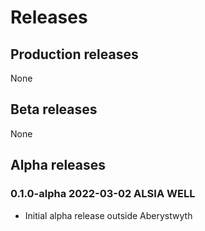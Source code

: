 # Releases

## Production releases
None

## Beta releases
None

## Alpha releases

### 0.1.0-alpha 2022-03-02 ALSIA WELL

* Initial alpha release outside Aberystwyth


